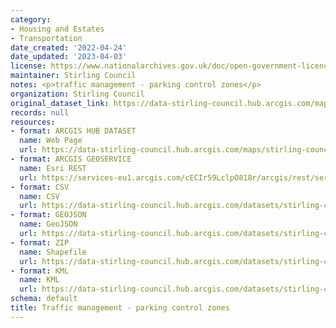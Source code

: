 ```yaml
---
category:
- Housing and Estates
- Transportation
date_created: '2022-04-24'
date_updated: '2023-04-03'
license: https://www.nationalarchives.gov.uk/doc/open-government-licence/version/3/
maintainer: Stirling Council
notes: <p>traffic management - parking control zones</p>
organization: Stirling Council
original_dataset_link: https://data-stirling-council.hub.arcgis.com/maps/stirling-council::traffic-management-parking-control-zones
records: null
resources:
- format: ARCGIS HUB DATASET
  name: Web Page
  url: https://data-stirling-council.hub.arcgis.com/maps/stirling-council::traffic-management-parking-control-zones
- format: ARCGIS GEOSERVICE
  name: Esri REST
  url: https://services-eu1.arcgis.com/cECIr59LclpO818r/arcgis/rest/services/Traffic_Management_Parking_Control_Zones/FeatureServer/4
- format: CSV
  name: CSV
  url: https://data-stirling-council.hub.arcgis.com/datasets/stirling-council::traffic-management-parking-control-zones.csv?outSR=%7B%22latestWkid%22%3A27700%2C%22wkid%22%3A27700%7D
- format: GEOJSON
  name: GeoJSON
  url: https://data-stirling-council.hub.arcgis.com/datasets/stirling-council::traffic-management-parking-control-zones.geojson?outSR=%7B%22latestWkid%22%3A27700%2C%22wkid%22%3A27700%7D
- format: ZIP
  name: Shapefile
  url: https://data-stirling-council.hub.arcgis.com/datasets/stirling-council::traffic-management-parking-control-zones.zip?outSR=%7B%22latestWkid%22%3A27700%2C%22wkid%22%3A27700%7D
- format: KML
  name: KML
  url: https://data-stirling-council.hub.arcgis.com/datasets/stirling-council::traffic-management-parking-control-zones.kml?outSR=%7B%22latestWkid%22%3A27700%2C%22wkid%22%3A27700%7D
schema: default
title: Traffic management - parking control zones
---
```


